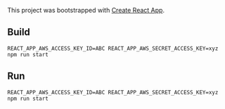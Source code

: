 This project was bootstrapped with [Create React App](https://github.com/facebookincubator/create-react-app).

## Build
```
REACT_APP_AWS_ACCESS_KEY_ID=ABC REACT_APP_AWS_SECRET_ACCESS_KEY=xyz npm run start
```

## Run
```
REACT_APP_AWS_ACCESS_KEY_ID=ABC REACT_APP_AWS_SECRET_ACCESS_KEY=xyz npm run start
```
